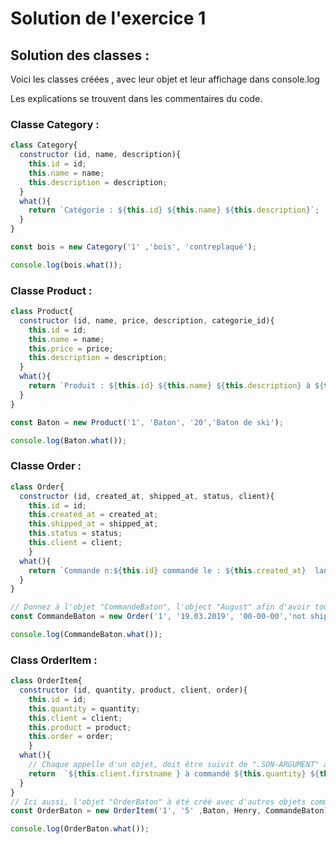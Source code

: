 # Solution de l'exercice 1

## Solution des classes :
Voici les classes créées , avec leur objet et leur affichage dans console.log

Les explications se trouvent dans les commentaires du code.

### Classe Category :
````javascript
class Category{
  constructor (id, name, description){
    this.id = id;
    this.name = name;
    this.description = description;
  }
  what(){
    return `Catégorie : ${this.id} ${this.name} ${this.description}`;
  }
}

const bois = new Category('1' ,'bois', 'contreplaqué');

console.log(bois.what());
````


### Classe Product :
````javascript
class Product{
  constructor (id, name, price, description, categorie_id){
    this.id = id;
    this.name = name;
    this.price = price;
    this.description = description;
  }
  what(){
    return `Produit : ${this.id} ${this.name} ${this.description} à ${this.price}.- `;
  }
}

const Baton = new Product('1', 'Baton', '20','Baton de ski');

console.log(Baton.what());
````

### Classe Order :

````javascript
class Order{
  constructor (id, created_at, shipped_at, status, client){
    this.id = id;
    this.created_at = created_at;
    this.shipped_at = shipped_at;
    this.status = status;
    this.client = client;
    }
  what(){
    return `Commande n:${this.id} commandé le : ${this.created_at}  lancé à ${this.shipped_at} status : ${this.status} pour ${this.client.firstname}`;
  }
}

// Donnez à l'objet "CommandeBaton", l'object "August" afin d'avoir toutes ses informations
const CommandeBaton = new Order('1', '19.03.2019', '00-00-00','not shipped', Henry);

console.log(CommandeBaton.what());
````

### Class OrderItem :
````javascript
class OrderItem{
  constructor (id, quantity, product, client, order){
    this.id = id;
    this.quantity = quantity;
    this.client = client;
    this.product = product;
    this.order = order;
    }
  what(){
    // Chaque appelle d'un objet, doit être suivit de ".SON-ARGUMENT" afin d'avoir la valeur de cet argument.
    return  `${this.client.firstname } à commandé ${this.quantity} ${this.product.name} de ${this.product.price} franc pour la commande n ${this.order.id} `;
  }
}
// Ici aussi, l'objet "OrderBaton" à été créé avec d'autres objets comme paramètre
const OrderBaton = new OrderItem('1', '5' ,Baton, Henry, CommandeBaton);

console.log(OrderBaton.what());
````
